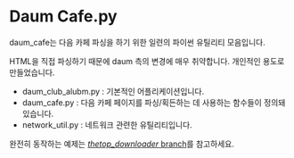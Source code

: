 Daum Cafe.py
============

daum_cafe는 다음 카페 파싱을 하기 위한 일련의 파이썬 유틸리티 모음입니다.

HTML을 직접 파싱하기 때문에 daum 측의 변경에 매우 취약합니다. 개인적인 용도로 만들었습니다.

 * daum_club_alubm.py : 기본적인 어플리케이션입니다.
 * daum_cafe.py       : 다음 카페 페이지를 파싱/획든하는 데 사용하는 함수들이 정의돼 있습니다.
 * network_util.py    : 네트워크 관련한 유틸리티입니다.

완전히 동작하는 예제는 [*thetop_downloader* branch](https://github.com/jangxyz/daum_cafe/tree/thetop_downloader)를 참고하세요. 

